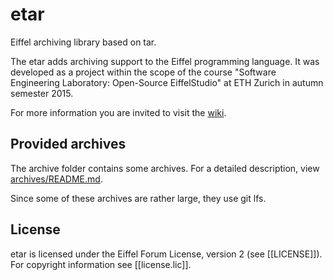 # etar
Eiffel archiving library based on tar.

The etar adds archiving support to the Eiffel programming language. It was
developed as a project within the scope of the course "Software Engineering
Laboratory: Open-Source EiffelStudio" at ETH Zurich in autumn semester 2015.

For more information you are invited to visit the
[wiki](https://github.com/ntruessel/etar/wiki).

## Provided archives
The archive folder contains some archives. For a detailed description, view
[archives/README.md](archives/README.md).

Since some of these archives are rather large, they use git lfs.

## License
etar is licensed under the Eiffel Forum License, version 2 (see [[LICENSE]]).
For copyright information see [[license.lic]].
